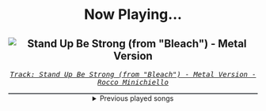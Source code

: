<div align="center"> 
<h1>Now Playing...</h1>

![Stand Up Be Strong (from "Bleach") - Metal Version](https://i.scdn.co/image/ab67616d00001e024437ca0b92f675df7c4a711b)
--
_<samp><a href="https://open.spotify.com/track/3SJvpSo9KoDFzKX3jPzP3E">Track: Stand Up Be Strong (from "Bleach") - Metal Version - Rocco Minichiello</a></samp>_

<div style="border: 1px #4B5054 solid"></div>
<details>
  <summary>
    Previous played songs
  </summary>
  <table>
    <thead>
      <tr>
        <th>
          Artist
        </th>
        <th>
          Song
        </th>
        <th>
          Link
        </th>
      </tr>
    </thead>
    <tbody>
      <tr><td>Rocco Minichiello</td><td>Stand Up Be Strong (from "Bleach") - Metal Version</td><td><a href="https://open.spotify.com/track/3SJvpSo9KoDFzKX3jPzP3E">https://open.spotify.com/track/3SJvpSo9KoDFzKX3jPzP3E</a></td></tr><tr><td>Rocco Minichiello</td><td>Invasion (from "Bleach") - Metal Version</td><td><a href="https://open.spotify.com/track/6MbS9XB99RDCTqjLxa3Wzy">https://open.spotify.com/track/6MbS9XB99RDCTqjLxa3Wzy</a></td></tr><tr><td>Rocco Minichiello</td><td>Treachery (from "Bleach") - Metal Version</td><td><a href="https://open.spotify.com/track/6DedcdH8ri4pgtllVhPbLx">https://open.spotify.com/track/6DedcdH8ri4pgtllVhPbLx</a></td></tr><tr><td>The Browning</td><td>HIVEMIND</td><td><a href="https://open.spotify.com/track/6VpkbDYcvwzeKAWNwhR1NX">https://open.spotify.com/track/6VpkbDYcvwzeKAWNwhR1NX</a></td></tr><tr><td>Black Veil Brides</td><td>Wake Up</td><td><a href="https://open.spotify.com/track/3WnrxWNTHDGyCVCwfMJPtR">https://open.spotify.com/track/3WnrxWNTHDGyCVCwfMJPtR</a></td></tr><tr><td>Spiritbox</td><td>Soft Spine</td><td><a href="https://open.spotify.com/track/3t5GlWUzGSt2lPuiSEPBFG">https://open.spotify.com/track/3t5GlWUzGSt2lPuiSEPBFG</a></td></tr><tr><td>ifa</td><td>Faith</td><td><a href="https://open.spotify.com/track/2pY7asKFGoWxwvHKfq5V5u">https://open.spotify.com/track/2pY7asKFGoWxwvHKfq5V5u</a></td></tr><tr><td>Attack Attack!</td><td>Concrete</td><td><a href="https://open.spotify.com/track/2grLZw9UmUUwMoyZj9AAY7">https://open.spotify.com/track/2grLZw9UmUUwMoyZj9AAY7</a></td></tr><tr><td>Sleep Token</td><td>Rain</td><td><a href="https://open.spotify.com/track/0GXwlEXCO8qeeeOIYpsR3m">https://open.spotify.com/track/0GXwlEXCO8qeeeOIYpsR3m</a></td></tr><tr><td>Sleep Token</td><td>Chokehold</td><td><a href="https://open.spotify.com/track/1Uifdytv882RtTn6Gr4xAA">https://open.spotify.com/track/1Uifdytv882RtTn6Gr4xAA</a></td></tr><tr><td>Amaranthe</td><td>Archangel</td><td><a href="https://open.spotify.com/track/63aGgWIoGfl3wxykzje8eJ">https://open.spotify.com/track/63aGgWIoGfl3wxykzje8eJ</a></td></tr><tr><td>Our Promise</td><td>The Worst</td><td><a href="https://open.spotify.com/track/54mJoei7fXNas5Yb9AJ8Oy">https://open.spotify.com/track/54mJoei7fXNas5Yb9AJ8Oy</a></td></tr><tr><td>Amaranthe</td><td>Drop Dead Cynical</td><td><a href="https://open.spotify.com/track/3X1usZ9bRwbyEjAnkLAJWO">https://open.spotify.com/track/3X1usZ9bRwbyEjAnkLAJWO</a></td></tr><tr><td>Of Virtue</td><td>Cut Me Open</td><td><a href="https://open.spotify.com/track/0XrjH7Y2BBPCV58EnrcUPS">https://open.spotify.com/track/0XrjH7Y2BBPCV58EnrcUPS</a></td></tr><tr><td>Nightwish</td><td>Amaranth</td><td><a href="https://open.spotify.com/track/0RsOUnm1wNpbXxZ8a4abOP">https://open.spotify.com/track/0RsOUnm1wNpbXxZ8a4abOP</a></td></tr><tr><td>Caliban</td><td>Ascent of the Blessed</td><td><a href="https://open.spotify.com/track/3JMYyEl5CVxJir4o32n31E">https://open.spotify.com/track/3JMYyEl5CVxJir4o32n31E</a></td></tr><tr><td>Asking Alexandria</td><td>Alone In A Room</td><td><a href="https://open.spotify.com/track/5Gw8owErJLfkNxWCSwPQKJ">https://open.spotify.com/track/5Gw8owErJLfkNxWCSwPQKJ</a></td></tr><tr><td>Siamese</td><td>This Is Not A Song</td><td><a href="https://open.spotify.com/track/3mG4OnfqKATk4xkfwMci1q">https://open.spotify.com/track/3mG4OnfqKATk4xkfwMci1q</a></td></tr><tr><td>Thy Art Is Murder</td><td>Blood Throne</td><td><a href="https://open.spotify.com/track/1q2q42WTl2WAzpo2Ja9H7B">https://open.spotify.com/track/1q2q42WTl2WAzpo2Ja9H7B</a></td></tr><tr><td>Imminence</td><td>Paralyzed</td><td><a href="https://open.spotify.com/track/0CnjziflUO3AMG8G5IkXGz">https://open.spotify.com/track/0CnjziflUO3AMG8G5IkXGz</a></td></tr>
    </tbody>
  </table>
</details>

</div>
